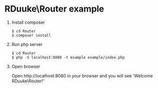 # RDuuke\\Router example

1. Install composer

      ```text
      $ cd Router
      $ composer install
      ```

2. Run php server

      ```text
      $ cd Router
      $ php -S localhost:8080 -t example example/index.php
      ```

3. Open browser

      Open http://localhost:8080 in your browser and you will see 'Welcome RDuuke\\Router!'